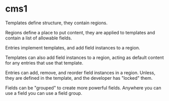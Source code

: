 # cms1

Templates define structure, they contain regions.

Regions define a place to put content, they are applied to templates and
contain a list of allowable fields.

Entries implement templates, and add field instances to a region.

Templates can also add field instances to a region, acting as default content
for any entries that use that template.

Entries can add, remove, and reorder field instances in a region. Unless, they
are defined in the template, and the developer has "locked" them.

Fields can be "grouped" to create more powerful fields. Anywhere you can use a
field you can use a field group.
